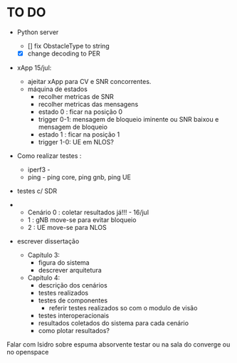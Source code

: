 # TO DO

- Python server
  - [] fix ObstacleType to string
  - [x] change decoding to PER
- xApp 15/jul:
  - ajeitar xApp para CV e SNR concorrentes.
  - máquina de estados
    - recolher metricas de SNR
    - recolher metricas das mensagens
    - estado 0 : ficar na posição 0
    - trigger  0-1: mensagem de bloqueio iminente ou SNR baixou e mensagem de bloqueio 
    - estado 1 : ficar na posição 1
    - trigger 1-0: UE em NLOS?

- Como realizar testes :
  - iperf3 - 
  - ping - ping core, ping gnb, ping UE
- testes c/ SDR
- 
  - Cenário 0 : coletar resultados já!!! - 16/jul
  - 1 : gNB move-se para evitar bloqueio
  - 2 : UE move-se para NLOS


- escrever dissertação
  - Capítulo 3:
    - figura do sistema
    - descrever arquitetura
  - Capítulo 4:
    - descrição dos cenários
    - testes realizados
    - testes de componentes 
      - referir testes realizados so com o modulo de visão
    - testes interoperacionais
    - resultados coletados do sistema para cada cenário
    - como plotar resultados?

Falar com Isidro sobre espuma absorvente
 testar ou na sala do converge
ou no openspace